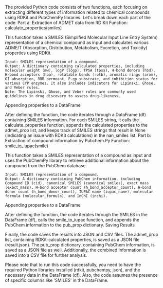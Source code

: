 The provided Python code consists of two functions, each focusing on extracting different types of information related to chemical compounds using RDKit and PubChemPy libraries. Let's break down each part of the code:
Part a: Extraction of ADMET data from RD Kit
Function: calculate_properties(smiles)

This function takes a SMILES (Simplified Molecular Input Line Entry System) representation of a chemical compound as input and calculates various ADME/T (Absorption, Distribution, Metabolism, Excretion, and Toxicity) properties using RDKit.

    Input: SMILES representation of a compound.
    Output: A dictionary containing calculated properties, including molecular weight (mw), logP (logp), TPSA (tpsa), H-bond donors (hbd), H-bond acceptors (hba), rotatable bonds (rotb), aromatic rings (arom), GI absorption, BBB permeant, P-gp substrate, and inhibition status for various CYP enzymes. It also includes indicators for Lipinski, Ghose, and Veber rules.
    Note: The Lipinski, Ghose, and Veber rules are commonly used guidelines in drug discovery to assess drug-likeness.

Appending properties to a DataFrame

After defining the function, the code iterates through a DataFrame (df) containing SMILES information. For each SMILES string, it calls the calculate_properties function, appends the calculated properties to the admet_prop list, and keeps track of SMILES strings that result in None (indicating an issue with RDKit calculations) in the nan_smiles list.
Part b: Extraction of compound information by Pubchem.Py
Function: smile_to_iupac(smile)

This function takes a SMILES representation of a compound as input and uses the PubChemPy library to retrieve additional information about the compound from the PubChem database.

    Input: SMILES representation of a compound.
    Output: A dictionary containing PubChem information, including Compound ID (cid), canonical SMILES (canonical_smiles), exact mass (exact_mass), H-bond acceptor count (h_bond_acceptor_count), H-bond donor count (h_bond_donor_count), IUPAC name (iupac_name), molecular formula (molecular_formula), and InChI (inchi).

Appending properties to a DataFrame

After defining the function, the code iterates through the SMILES in the DataFrame (df), calls the smile_to_iupac function, and appends the PubChem information to the pub_prop dictionary.
Saving Results

Finally, the code saves the results into JSON and CSV files. The admet_prop list, containing RDKit-calculated properties, is saved as a JSON file (result.json). The pub_prop dictionary, containing PubChem information, is saved as a JSON file as well. Additionally, the combined information is saved into a CSV file for further analysis.

Please note that to run this code successfully, you need to have the required Python libraries installed (rdkit, pubchempy, json), and the necessary data in the DataFrame (df). Also, the code assumes the presence of specific columns like 'SMILES' in the DataFrame.

